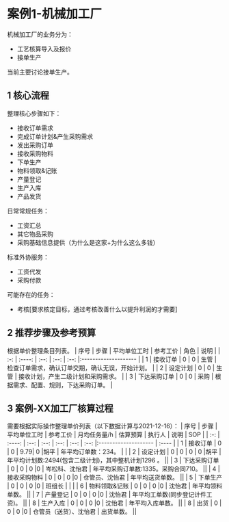 # 案例1-机械加工厂
机械加工厂的业务分为：  
* 工艺核算导入及报价
* 接单生产  

当前主要讨论接单生产。

## 1 核心流程
整理核心步骤如下：  
* 接收订单需求  
* 完成订单计划&产生采购需求  
* 发出采购订单  
* 接收采购物料  
* 下单生产
* 物料领取&记账  
* 产量登记
* 生产入库
* 产品发货  

日常常规任务：  
* 工资汇总  
* 其它物品采购  
* 采购基础信息提供（为什么是这家+为什么这么多钱）  

标准外协服务：
* 工资代发
* 采购付款

可能存在的任务：  
* 考核[要求核定目标，通过考核改善什么以提升利润的才需要]  


## 2 推荐步骤及参考预算  
根据单价整理条目列表。
| 序号 | 步骤   | 平均单位工时 | 参考工价 | 角色 | 说明 |
| :-: | :----: | :--: | :--: | :--: |:-------------------- |
| 1 | 接收订单 |  0 | 0 | 生管 | 检查订单需求，确认订单交期，确认无误，开始计划。 |
| 2 | 设定计划 |  0 | 0 | 生管 | 接收计划，产生二级计划和采购需求。 |
| 3 | 下达采购订单 |  0 | 0 | 采购 | 根据需求、配置、规则，下达采购订单。 |

## 3 案例-XX加工厂核算过程
需要根据实际操作整理单价列表（以下数据计算与2021-12-16）：
| 序号 | 步骤   | 平均单位工时 | 参考工价 | 月均任务量/h | 估算预算 | 执行人 | 说明 | SOP |
| :-: | :----: | :--:       | :--:   | :--:      | :--:   | :--:  |:-------------------- | :---- |
| 1 | 接收订单 |  0 | 0 | 9.79| 0 |胡平 | 年平均订单数：234。 | |
| 2 | 设定计划 |  0 | 0 | 0 | 0 |胡平 | 年平均计划数:2494(包含二级计划)，其中整机计划1296 。 ||
| 3 | 下达采购订单 |  0 | 0 | 0 |0 | 岑松科、沈怡君 | 年平均采购订单数:1335。采购合同710。 ||
| 4 | 接收采购物料 |  0 | 0 | 0 |0 | 仓管员、沈怡君 | 年平均送货单数。 ||
| 5 | 下单生产 |  0 | 0 | 0 |0 | 班组长 |  | |
| 6 | 物料领取&记账 |  0 | 0 | 0 |0 | 沈怡君 | 年平均领料单数。 ||
| 7 | 产量登记 |  0 | 0 | 0 |0 | 沈怡君 | 年平均工单数(同步登记计件工资)。 ||
| 8 | 生产入库 |  0 | 0 | 0 |0 | 沈怡君 | 年平均入库单数。 ||
| 8 | 出货 |  0 | 0 | 0 |0 | 仓管员（送货）、沈怡君 | 出货单数。 ||
